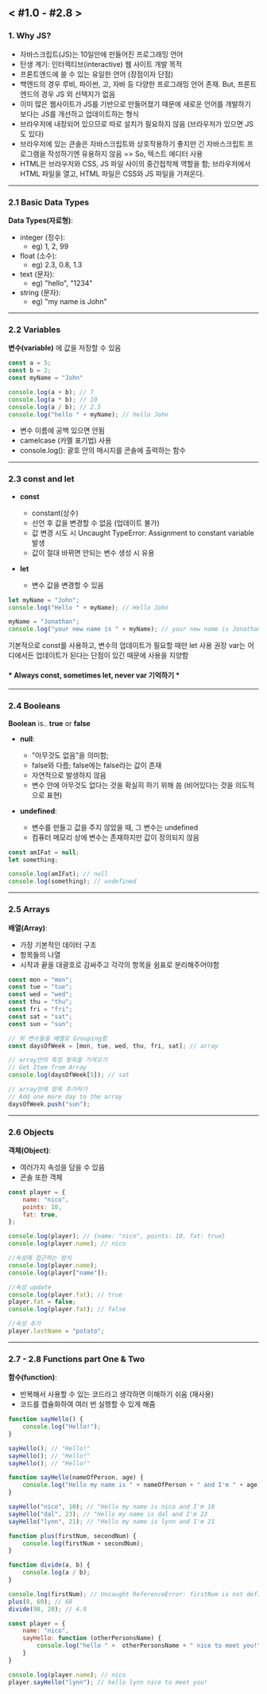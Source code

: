 ## < #1.0 - #2.8 >

### 1. Why JS?

- 자바스크립트(JS)는 10일만에 만들어진 프로그래밍 언어
- 탄생 계기: 인터렉티브(interactive) 웹 사이트 개발 목적
- 프론트엔드에 쓸 수 있는 유일한 언어 (장점이자 단점)
- 백엔드의 경우 루비, 파이썬, 고, 자바 등 다양한 프로그래밍 언어 존재. But, 프론트엔드의 경우 JS 외 선택지가 없음
- 이미 많은 웹사이트가 JS를 기반으로 만들어졌기 때문에 새로운 언어를 개발하기 보다는 JS를 개선하고 업데이트하는 형식
- 브라우저에 내장되어 있으므로 따로 설치가 필요하지 않음 (브라우저가 있으면 JS도 있다)
- 브라우저에 있는 큰솔은 자바스크립트와 상호작용하기 좋지만 긴 자바스크립트 프로그램을 작성하기엔 유용하지 않음 => So, 텍스트 에디터 사용
- HTML은 브라우저와 CSS, JS 파일 사이의 중간접착제 역할을 함; 브라우저에서 HTML 파일을 열고, HTML 파일은 CSS와 JS 파일을 가져온다.

--- 
### 2.1 Basic Data Types

**Data Types(자료형)**:

- integer (정수):
    - eg) 1, 2, 99
- float (소수):
    - eg) 2.3, 0.8, 1.3
- text (문자):
    - eg) "hello", "1234"
- string (문자):
    - eg) "my name is John"

--- 
### 2.2 Variables

**변수(variable)** 에 값을 저장할 수 있음

```JavaScript
const a = 5;
const b = 2;
const myName = "John"

console.log(a + b); // 7
console.log(a * b); // 10
console.log(a / b); // 2.5
console.log("hello " + myName); // hello John
```
- 변수 이름에 공백 있으면 안됨
- camelcase (카멜 표기법) 사용
- console.log(): 괄호 안의 메시지를 콘솔에 출력하는 함수

---
### 2.3 const and let
- **const**
  - constant(상수)
  - 선언 후 값을 변경할 수 없음 (업데이트 불가)
  - 값 변경 시도 시 Uncaught TypeError: Assignment to constant variable 발생
  - 값이 절대 바뀌면 안되는 변수 생성 시 유용

- **let**
  - 변수 값을 변경할 수 있음

```JavaScript
let myName = "John";
console.log("Hello " + myName); // Hello John

myName = "Jonathan";
console.log("your new name is " + myName); // your new name is Jonathan
```
기본적으로 const를 사용하고, 변수의 업데이트가 필요할 때만 let 사용 권장
var는 어디에서든 업데이트가 된다는 단점이 있긴 때문에 사용을 지양함

#### * Always const, sometimes let, never var 기억하기 *

---
### 2.4 Booleans

**Boolean** is..  **true** or **false**

- **null**:
    - "아무것도 없음"을 의미함; 
    - false와 다름; false에는 false라는 값이 존재
    - 자연적으로 발생하지 않음
    - 변수 안에 아무것도 없다는 것을 확실히 하기 위해 씀 (비어있다는 것을 의도적으로 표현)

- **undefined**:
    - 변수를 만들고 값을 주지 않았을 때, 그 변수는 undefined
    - 컴퓨터 메모리 상에 변수는 존재하지만 값이 정의되지 않음

```JavaScript
const amIFat = null;
let something;

console.log(amIFat); // null
console.log(something); // undefined
```

---
### 2.5 Arrays

**배열(Array)**: 
- 가장 기본적인 데이터 구조
- 항목들의 나열
- 시작과 끝을 대괄호로 감싸주고 각각의 항목을 쉼표로 분리해주어야함

```JavaScript
const mon = "mon";
const tue = "tue";
const wed = "wed";
const thu = "thu";
const fri = "fri";
const sat = "sat";
const sun = "sun";

// 위 변수들을 배열로 Grouping함
const daysOfWeek = [mon, tue, wed, thu, fri, sat]; // array

// array안의 특정 항목을 가져오기
// Get Item from Array
console.log(daysOfWeek[5]); // sat

// array안에 항목 추가하기
// Add one more day to the array
daysOfWeek.push("sun");
```

---
### 2.6 Objects

**객체(Object)**:
- 여러가지 속성을 담을 수 있음
- 콘솔 또한 객체

```JavaScript
const player = {
    name: "nico",
    points: 10,
    fat: true,   
};

console.log(player); // {name: "nico", points: 10, fat: true}
console.log(player.name); // nico

//속성에 접근하는 방식 
console.log(player.name);
console.log(player["name"]);

//속성 update
console.log(player.fat); // true
player.fat = false;
console.log(player.fat); // false

//속성 추가
player.lastName = "potato";
```
---
### 2.7 - 2.8 Functions part One & Two

**함수(function)**:
- 반복해서 사용할 수 있는 코드라고 생각하면 이해하기 쉬움 (재사용)
- 코드를 캡슐화하여 여러 번 실행할 수 있게 해줌

```JavaScript
function sayHello() {
    console.log("Hello!");
}

sayHello(); // "Hello!"
sayHello(); // "Hello!"
sayHello(); // "Hello!"
```
 
```JavaScript
function sayHello(nameOfPerson, age) {
    console.log("Hello my name is " + nameOfPerson + " and I'm " + age);
}

sayHello("nico", 10); // "Hello my name is nico and I'm 10
sayHello("dal", 23); // "Hello my name is dal and I'm 23
sayHello("lynn", 21); // "Hello my name is lynn and I'm 21
```

```JavaScript
function plus(firstNum, secondNum) {
    console.log(firstNum + secondNum);
}

function divide(a, b) {
    console.log(a / b);
}

console.log(firstNum); // Uncaught ReferenceError: firstNum is not defined
plus(8, 60); // 68
divide(98, 20); // 4.9
```

```JavaScript
const player = {
    name: "nico",
    sayHello: function (otherPersonsName) {
        console.log("hello " +  otherPersonsName + " nice to meet you!");
    }
}

console.log(player.name); // nico
player.sayHello("lynn"); // hello lynn nice to meet you!
```
